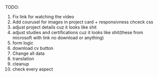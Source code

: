 TODO: 
1. Fix link for watching the video
2. Add courusel for images in project card + responsivness chceck css
3. adjust project details cuz it looks like shit
4. adjust studies and certifications cuz it looks like shit(these from microsoft with link no download or anything)
5. form logic 
6. download cv button
7. Change all data
8. translation
9. cleanup
10. check every aspect